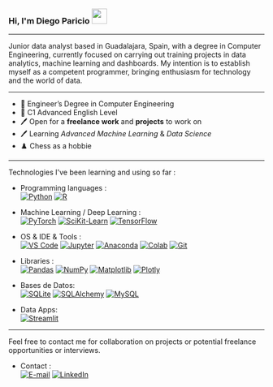 ### Hi, I'm Diego Paricio <img src="https://raw.githubusercontent.com/iampavangandhi/iampavangandhi/master/gifs/Hi.gif" width="30px"></h2>
__________________________________________________________________________________________________________________________________________________________
Junior data analyst based in Guadalajara, Spain, with a degree in Computer Engineering, currently focused on carrying out training projects in data analytics, machine learning and dashboards. My intention is to establish myself as a competent programmer, bringing enthusiasm for technology and the world of data.

__________________________________________________________________________________________________________________________________________________________
- 📜 Engineer’s Degree in Computer Engineering
- 📜 C1 Advanced English Level
- 🖊️ Open for a **freelance work** and **projects** to work on
- 🖊️ Learning *Advanced Machine Learning* & *Data Science*
- ♟️ Chess as a hobbie
___________________________________________________________________________________________________________________________________________________________
Technologies I've been learning and using so far :

- Programming languages : <br />
    [![Python](https://img.shields.io/badge/-Python-3776AB?style=flat-square&logo=python&logoColor=white)](https://www.python.org/)
    [![R](https://img.shields.io/badge/-R%20(language)-276DC3?style=flat-square&logo=r&logoColor=white)](https://www.r-project.org/)
  
- Machine Learning / Deep Learning : <br />
    [![PyTorch](https://img.shields.io/badge/-PyTorch-EE4C2C?style=flat-square&logo=pytorch&logoColor=white)](https://pytorch.org/)
    [![SciKit-Learn](https://img.shields.io/badge/-scikit%20learn-F7931E?style=flat-square&logo=scikit-learn&logoColor=white)](https://scikit-learn.org/stable/)
    [![TensorFlow](https://img.shields.io/badge/-TensorFlow-FF6F00?style=flat-square&logo=tensorflow&logoColor=white)](https://www.tensorflow.org/) 

- OS & IDE & Tools : <br />
    [![VS Code](https://img.shields.io/badge/-VS%20Code-007ACC?style=flat-square&logo=visual-studio-code&logoColor=white)](https://code.visualstudio.com/)
    [![Jupyter](https://img.shields.io/badge/-Jupyter-F37626?style=flat-square&logo=jupyter&logoColor=white)](https://jupyter.org/)
    [![Anaconda](https://img.shields.io/badge/-Anaconda-44A833?style=flat-square&logo=anaconda&logoColor=white)](https://www.anaconda.com/)
    [![Colab](https://img.shields.io/badge/-Colab-F9AB00?style=flat-square&logo=google-colab&logoColor=white)](https://colab.research.google.com/)
    [![Git](https://img.shields.io/badge/-Git-F05032?style=flat-square&logo=git&logoColor=white)](https://git-scm.com/)
  
- Libraries : <br />
    [![Pandas](http://img.shields.io/badge/-Pandas-150458?style=flat-square&logo=pandas&logoColor=white)](https://pandas.pydata.org/)
    [![NumPy](http://img.shields.io/badge/-NumPy-013243?style=flat-square&logo=numpy&logoColor=white)](https://numpy.org/)
    [![Matplotlib](http://img.shields.io/badge/-Matplotlib-007ACC?style=flat-square&logo=matplotlib&logoColor=black)](https://matplotlib.org/)
    [![Plotly](http://img.shields.io/badge/-Plotly-3F4F75?style=flat-square&logo=plotly&logoColor=white)](https://plotly.com/)

- Bases de Datos: <br />
    [![SQLite](http://img.shields.io/badge/-SQLite-003B57?style=flat-square&logo=sqlite&logoColor=white)](https://pandas.pydata.org/)
    [![SQLAlchemy](http://img.shields.io/badge/-SQLAlchemy-D71F00?style=flat-square&logo=sqlalchemy&logoColor=white)](https://pandas.pydata.org/)
    [![MySQL](http://img.shields.io/badge/-MySQL-4479A1?style=flat-square&logo=mysql&logoColor=white)](https://pandas.pydata.org/)

- Data Apps: <br />
    [![Streamlit](http://img.shields.io/badge/-Streamlit-FF4B4B?style=flat-square&logo=streamlit&logoColor=white)](https://pandas.pydata.org/)

___________________________________________________________________________________________________________________________________________________________
Feel free to contact me for collaboration on projects or potential freelance opportunities or interviews.

- Contact : <br />
    [![E-mail](https://img.shields.io/badge/E--mail-D14836?style=flat-square&logo=gmail&logoColor=white)](mailto:diegoparicio@gmail.com)
    [![LinkedIn](https://img.shields.io/badge/LinkedIn-0077B5?style=flat-square&logo=linkedin&logoColor=white)](https://www.linkedin.com/in/diegoparicio/)
